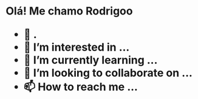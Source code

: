 <h1>Olá! Me chamo Rodrigoo

- 👋 .
- 👀 I’m interested in ...
- 🌱 I’m currently learning ...
- 💞️ I’m looking to collaborate on ...
- 📫 How to reach me ...

<!---
Rodrigin/Rodrigin is a ✨ special ✨ repository because its `README.md` (this file) appears on your GitHub profile.
You can click the Preview link to take a look at your changes.
--->
